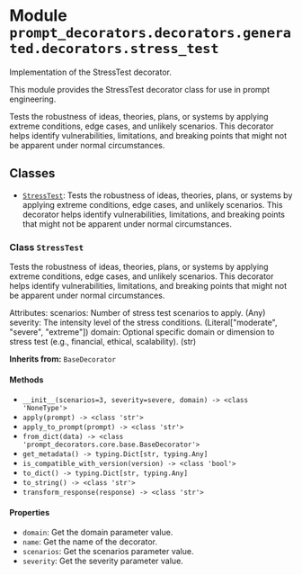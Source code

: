 # Module `prompt_decorators.decorators.generated.decorators.stress_test`

Implementation of the StressTest decorator.

This module provides the StressTest decorator class for use in prompt engineering.

Tests the robustness of ideas, theories, plans, or systems by applying extreme conditions, edge cases, and unlikely scenarios. This decorator helps identify vulnerabilities, limitations, and breaking points that might not be apparent under normal circumstances.

## Classes

- [`StressTest`](#class-stresstest): Tests the robustness of ideas, theories, plans, or systems by applying extreme conditions, edge cases, and unlikely scenarios. This decorator helps identify vulnerabilities, limitations, and breaking points that might not be apparent under normal circumstances.

### Class `StressTest`

Tests the robustness of ideas, theories, plans, or systems by applying extreme conditions, edge cases, and unlikely scenarios. This decorator helps identify vulnerabilities, limitations, and breaking points that might not be apparent under normal circumstances.

Attributes:
    scenarios: Number of stress test scenarios to apply. (Any)
    severity: The intensity level of the stress conditions. (Literal["moderate", "severe", "extreme"])
    domain: Optional specific domain or dimension to stress test (e.g., financial, ethical, scalability). (str)

**Inherits from:** `BaseDecorator`

#### Methods

- `__init__(scenarios=3, severity=severe, domain) -> <class 'NoneType'>`
- `apply(prompt) -> <class 'str'>`
- `apply_to_prompt(prompt) -> <class 'str'>`
- `from_dict(data) -> <class 'prompt_decorators.core.base.BaseDecorator'>`
- `get_metadata() -> typing.Dict[str, typing.Any]`
- `is_compatible_with_version(version) -> <class 'bool'>`
- `to_dict() -> typing.Dict[str, typing.Any]`
- `to_string() -> <class 'str'>`
- `transform_response(response) -> <class 'str'>`
#### Properties

- `domain`: Get the domain parameter value.
- `name`: Get the name of the decorator.
- `scenarios`: Get the scenarios parameter value.
- `severity`: Get the severity parameter value.
